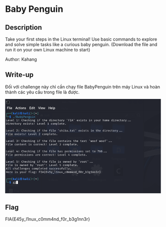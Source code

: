 # Baby Penguin
## Description
Take your first steps in the Linux terminal! Use basic commands to explore and solve simple tasks like a curious baby penguin. (Download the file and run it on your own Linux machine to start)

Author: Kahang

## Write-up
Đối với challenge này chỉ cần chạy file BabyPenguin trên máy Linux và hoàn thành các yêu cầu trong file là được.

![1](https://github.com/tlmt009147/2025-Tech-Test/blob/ae6e624f509dc89d2b959168339ee547ab3a3548/misc/Baby%20Penguin/assets/1.png)
## Flag
FIA{E45y_l1nux_c0mm4nd_f0r_b3g1nn3r}
